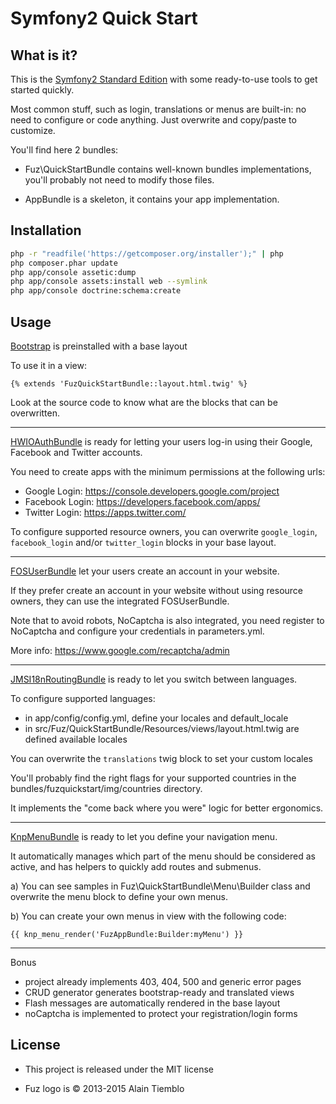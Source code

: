 Symfony2 Quick Start
========================

## What is it?

This is the [Symfony2 Standard Edition](https://github.com/symfony/symfony-standard) with some ready-to-use tools to get started quickly.

Most common stuff, such as login, translations or menus are built-in: no need to configure or code anything. Just overwrite and copy/paste to customize.

You'll find here 2 bundles:

- Fuz\QuickStartBundle contains well-known bundles implementations, you'll probably not need to modify those files.

- AppBundle is a skeleton, it contains your app implementation.

## Installation

```sh
php -r "readfile('https://getcomposer.org/installer');" | php
php composer.phar update
php app/console assetic:dump
php app/console assets:install web --symlink
php app/console doctrine:schema:create
```

## Usage

[Bootstrap](http://bootstrap.braincrafted.com/) is preinstalled with a base layout

To use it in a view:

```jinja
{% extends 'FuzQuickStartBundle::layout.html.twig' %}
```

Look at the source code to know what are the blocks that can be overwritten.

---

[HWIOAuthBundle](https://github.com/hwi/HWIOAuthBundle) is ready for letting your users log-in using their Google, Facebook and Twitter accounts.

You need to create apps with the minimum permissions at the following urls:

- Google Login: https://console.developers.google.com/project
- Facebook Login: https://developers.facebook.com/apps/
- Twitter Login: https://apps.twitter.com/

To configure supported resource owners, you can overwrite `google_login`, `facebook_login` and/or `twitter_login` blocks in your base layout.

---

[FOSUserBundle](https://github.com/FriendsOfSymfony/FOSUserBundle) let your users create an account in your website.

If they prefer create an account in your website without using resource owners, they can use the integrated FOSUserBundle.

Note that to avoid robots, NoCaptcha is also integrated, you need register to NoCaptcha and configure your credentials in parameters.yml.

More info: https://www.google.com/recaptcha/admin

---

[JMSI18nRoutingBundle](http://jmsyst.com/bundles/JMSI18nRoutingBundle) is ready to let you switch between languages.

To configure supported languages:

- in app/config/config.yml, define your locales and default_locale
- in src/Fuz/QuickStartBundle/Resources/views/layout.html.twig are defined available locales

You can overwrite the `translations` twig block to set your custom locales

You'll probably find the right flags for your supported countries in the bundles/fuzquickstart/img/countries directory.

It implements the  "come back where you were" logic for better ergonomics.

---

[KnpMenuBundle](http://symfony.com/doc/master/bundles/KnpMenuBundle/index.html) is ready to let you define your navigation menu.

It automatically manages which part of the menu should be considered as active, and has helpers to quickly add routes and submenus.

a) You can see samples in Fuz\QuickStartBundle\Menu\Builder class and overwrite the menu block to define your own menus.

b) You can create your own menus in view with the following code:

```jinja
{{ knp_menu_render('FuzAppBundle:Builder:myMenu') }}
```

---

Bonus

- project already implements 403, 404, 500 and generic error pages
- CRUD generator generates bootstrap-ready and translated views
- Flash messages are automatically rendered in the base layout
- noCaptcha is implemented to protect your registration/login forms

## License

- This project is released under the MIT license

- Fuz logo is © 2013-2015 Alain Tiemblo

